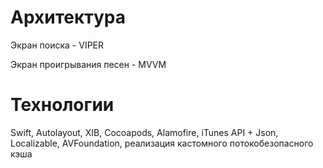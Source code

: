 # Архитектура
Экран поиска - VIPER 

Экран проигрывания песен - MVVM

# Технологии
Swift, Autolayout, XIB, Cocoapods, Alamofire, iTunes API + Json, Localizable, AVFoundation, реализация кастомного потокобезопасного кэша
